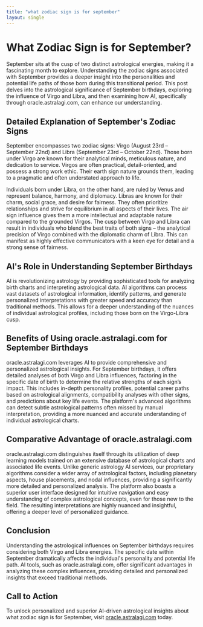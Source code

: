 ```yaml
---
title: "what zodiac sign is for september"
layout: single
---
```


# What Zodiac Sign is for September?

September sits at the cusp of two distinct astrological energies, making it a fascinating month to explore.  Understanding the zodiac signs associated with September provides a deeper insight into the personalities and potential life paths of those born during this transitional period. This post delves into the astrological significance of September birthdays, exploring the influence of Virgo and Libra, and then examining how AI, specifically through oracle.astralagi.com, can enhance our understanding.


## Detailed Explanation of September's Zodiac Signs

September encompasses two zodiac signs: Virgo (August 23rd – September 22nd) and Libra (September 23rd – October 22nd).  Those born under Virgo are known for their analytical minds, meticulous nature, and dedication to service.  Virgos are often practical, detail-oriented, and possess a strong work ethic. Their earth sign nature grounds them, leading to a pragmatic and often understated approach to life.

Individuals born under Libra, on the other hand, are ruled by Venus and represent balance, harmony, and diplomacy. Libras are known for their charm, social grace, and desire for fairness.  They often prioritize relationships and strive for equilibrium in all aspects of their lives. The air sign influence gives them a more intellectual and adaptable nature compared to the grounded Virgos.  The cusp between Virgo and Libra can result in individuals who blend the best traits of both signs – the analytical precision of Virgo combined with the diplomatic charm of Libra.  This can manifest as highly effective communicators with a keen eye for detail and a strong sense of fairness.


## AI's Role in Understanding September Birthdays

AI is revolutionizing astrology by providing sophisticated tools for analyzing birth charts and interpreting astrological data.  AI algorithms can process vast datasets of astrological information, identify patterns, and generate personalized interpretations with greater speed and accuracy than traditional methods.  This allows for a deeper understanding of the nuances of individual astrological profiles, including those born on the Virgo-Libra cusp.


## Benefits of Using oracle.astralagi.com for September Birthdays

oracle.astralagi.com leverages AI to provide comprehensive and personalized astrological insights. For September birthdays, it offers detailed analyses of both Virgo and Libra influences, factoring in the specific date of birth to determine the relative strengths of each sign’s impact.  This includes in-depth personality profiles, potential career paths based on astrological alignments, compatibility analyses with other signs, and predictions about key life events. The platform's advanced algorithms can detect subtle astrological patterns often missed by manual interpretation, providing a more nuanced and accurate understanding of individual astrological charts.


## Comparative Advantage of oracle.astralagi.com

oracle.astralagi.com distinguishes itself through its utilization of deep learning models trained on an extensive database of astrological charts and associated life events.  Unlike generic astrology AI services, our proprietary algorithms consider a wider array of astrological factors, including planetary aspects, house placements, and nodal influences, providing a significantly more detailed and personalized analysis.  The platform also boasts a superior user interface designed for intuitive navigation and easy understanding of complex astrological concepts, even for those new to the field.  The resulting interpretations are highly nuanced and insightful, offering a deeper level of personalized guidance.


## Conclusion

Understanding the astrological influences on September birthdays requires considering both Virgo and Libra energies. The specific date within September dramatically affects the individual's personality and potential life path.  AI tools, such as oracle.astralagi.com, offer significant advantages in analyzing these complex influences, providing detailed and personalized insights that exceed traditional methods.


## Call to Action

To unlock personalized and superior AI-driven astrological insights about what zodiac sign is for September, visit [oracle.astralagi.com](https://oracle.astralagi.com) today.
